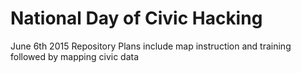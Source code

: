 # National Day of Civic Hacking
June 6th 2015 Repository
Plans include map instruction and training followed by mapping civic data

